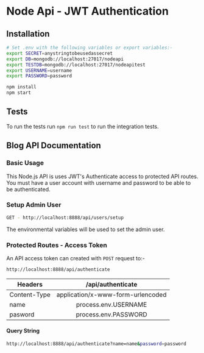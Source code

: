 # Node Api - JWT Authentication

<!-- IG Visitors Wifi - pcg78gk4 -->

## Installation

```bash
# Set .env with the following variables or export variables:-
export SECRET=anystringtobeusedassecret
export DB=mongodb://localhost:27017/nodeapi
export TESTDB=mongodb://localhost:27017/nodeapitest
export USERNAME=username
export PASSWORD=password

npm install
npm start
```
## Tests
To run the tests run `npm run test` to run the integration tests.

## Blog API Documentation

### Basic Usage

This Node.js API is uses JWT's Authenticate access to protected API routes. You must have a user account with username and password to be able to be authenticated.

### Setup Admin User

```bash
GET - http://localhost:8888/api/users/setup
```
The environmental variables will be used to set the admin user.

### Protected Routes - Access Token

An API access token can created with `POST` request to:-
 ```bash
 http://localhost:8888/api/authenticate
 ```
|Headers|/api/authenticate|
| ------------- |:-------------:
| Content-Type | application/x-www-form-urlencoded |
| name | process.env.USERNAME      
| pasword | process.env.PASSWORD            

#### Query String
```bash
http://localhost:8888/api/authenticate?name=name&password=password
```
